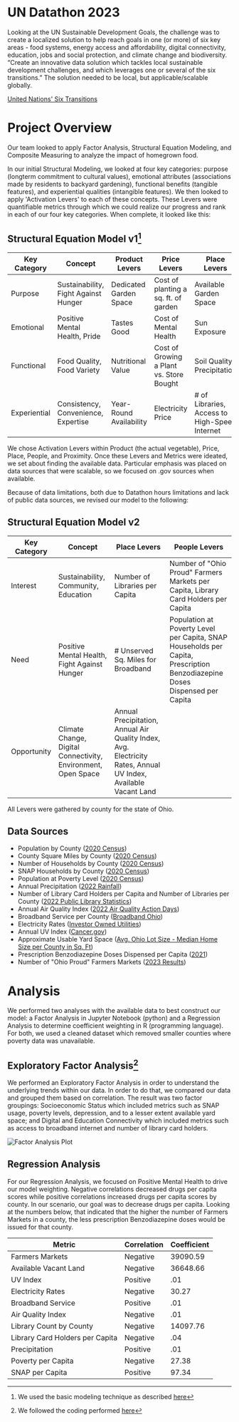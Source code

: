 # UN Datathon 2023 

Looking at the UN Sustainable Development Goals, the challenge was to create a localized solution to help reach goals in one (or more) of six key areas - food systems, energy access and affordability, digital connectivity, education, jobs and social protection, and climate change and biodiversity. “Create an innovative data solution which tackles local sustainable development challenges, and which leverages one or several of the six transitions.” The solution needed to be local, but applicable/scalable globally. 

[United Nations' Six Transitions](https://unsdg.un.org/resources/six-transitions-investment-pathways-deliver-sdgs)

# Project Overview

Our team looked to apply Factor Analysis, Structural Equation Modeling, and Composite Measuring to analyze the impact of homegrown food. 

In our initial Structural Modeling, we looked at four key categories: purpose (longterm commitment to cultural values), emotional attributes (associations made by residents to backyard gardening), functional benefits (tangible features), and experiential qualities (intangible features). We then looked to apply 'Activation Levers' to each of these concepts. These Levers were quantifiable metrics through which we could realize our progress and rank in each of our four key categories. When complete, it looked like this:

## Structural Equation Model v1[^1]

| Key Category  | Concept       | Product Levers       | Price Levers        | Place Levers        | People Levers       | Proximity Levers    |
| ------------- | ------------- | ------------- | ------------- | ------------- | ------------- | ------------- | 
| Purpose       | Sustainability, Fight Against Hunger  | Dedicated Garden Space  | Cost of planting a sq. ft. of garden  | Available Garden Space  | Garden Outreach Programming  | # of Garden Centers (proximity)  | 
| Emotional     | Positive Mental Health, Pride  | Tastes Good  | Cost of Mental Health  | Sun Exposure  | Sentiment  | Walk Score  |
| Functional    | Food Quality, Food Variety  | Nutritional Value  | Cost of Growing a Plant vs. Store Bought  | Soil Quality, Precipitation  | # of Farmers Markets  | Public Transportation  |
| Experiential  | Consistency, Convenience, Expertise  | Year-Round Availability  | Electricity Price | # of Libraries, Access to High-Speed Internet  | # of Community Gardens  | # of Grocery Stores (proximity)  |

We chose Activation Levers within Product (the actual vegetable), Price, Place, People, and Proximity. Once these Levers and Metrics were ideated, we set about finding the available data. Particular emphasis was placed on data sources that were scalable, so we focused on .gov sources when available. 

Because of data limitations, both due to Datathon hours limitations and lack of public data sources, we revised our model to the following:

## Structural Equation Model v2

| Key Category  | Concept       | Place Levers  | People Levers | 
| ------------- | ------------- | ------------- | ------------- | 
| Interest      | Sustainability, Community, Education  | Number of Libraries per Capita  | Number of "Ohio Proud" Farmers Markets per Capita, Library Card Holders per Capita  | 
| Need     | Positive Mental Health, Fight Against Hunger  | # Unserved Sq. Miles for Broadband | Population at Poverty Level per Capita, SNAP Households per Capita, Prescription Benzodiazepine Doses Dispensed per Capita |
| Opportunity    | Climate Change, Digital Connectivity, Environment, Open Space  | Annual Precipitation, Annual Air Quality Index, Avg. Electricity Rates, Annual UV Index, Available Vacant Land | | 

All Levers were gathered by county for the state of Ohio.

## Data Sources

- Population by County ([2020 Census](https://www.census.gov/programs-surveys/decennial-census/decade/2020/2020-census-main.html))
- County Square Miles by County ([2020 Census](https://www.census.gov/programs-surveys/decennial-census/decade/2020/2020-census-main.html))
- Number of Households by County ([2020 Census](https://www.census.gov/programs-surveys/decennial-census/decade/2020/2020-census-main.html))
- SNAP Households by County ([2020 Census](https://www.google.com/url?q=https://data.census.gov/table/ACSST1Y2022.S2201?t%3DIncome%2Band%2BPoverty:SNAP/Food%2BStamps%26g%3D040XX00US39$0500000&sa=D&source=editors&ust=1699192183976336&usg=AOvVaw1YFlfxb-rm3O-PVWJXJewp))
- Population at Poverty Level ([2020 Census](https://www.census.gov/programs-surveys/decennial-census/decade/2020/2020-census-main.html))
- Annual Precipitation ([2022 Rainfall](https://www.google.com/url?q=https://www.ncei.noaa.gov/access/monitoring/climate-at-a-glance/county/mapping/33/pcp/202301/12/value&sa=D&source=editors&ust=1699192183977390&usg=AOvVaw2bd_gkzJHsM_AOdoKNFxGR))
- Number of Library Card Holders per Capita and Number of Libraries per County ([2022 Public Library Statistics](https://www.google.com/url?q=https://library.ohio.gov/libraries/ohio-public-library-statistics/stats-and-reports&sa=D&source=editors&ust=1699192183977718&usg=AOvVaw0zhbHAqsTdIuqmzBC_Pu8s))
- Annual Air Quality Index ([2022 Air Quality Action Days](https://www.google.com/url?q=https://www.epa.gov/ghgreporting/data-sets&sa=D&source=editors&ust=1699192183978247&usg=AOvVaw0TPXh1ID0m_g2elWZjh5hJ))
- Broadband Service per County ([Broadband Ohio](https://www.google.com/url?q=https://broadband.ohio.gov/view-maps/ohios-broadband-availability-gaps&sa=D&source=editors&ust=1699192183978709&usg=AOvVaw2ahuwM8pyUK1jE9PkMnQWe))
- Electricity Rates ([Investor Owned Utilities](https://www.google.com/url?q=https://catalog.data.gov/dataset/u-s-electric-utility-companies-and-rates-look-up-by-zipcode-2020&sa=D&source=editors&ust=1699192183979613&usg=AOvVaw2LqbIb9Api9sVVfAgpJ-wL))
- Annual UV Index ([Cancer.gov](https://www.google.com/url?q=https://gis.cancer.gov/tools/uv-exposure/&sa=D&source=editors&ust=1699192183979011&usg=AOvVaw1GVHDAf32bbh6ZBPN7cEN7))
- Approximate Usable Yard Space ([Avg. Ohio Lot Size - Median Home Size per County in Sq. Ft](https://www.google.com/url?q=https://www.realtor.com/research/data/&sa=D&source=editors&ust=1699192183981195&usg=AOvVaw1x4zmht95GSw5nKVdgKoOw))
- Prescription Benzodiazepine Doses Dispensed per Capita ([2021](https://www.google.com/url?q=https://mha.ohio.gov/static/ResearchandData/DashboardsAndMaps/Maps/BenzoDosesperCapita2021.pdf&sa=D&source=editors&ust=1699192183980888&usg=AOvVaw0H9JekFH_d-M_a5czTtzFu))
- Number of "Ohio Proud" Farmers Markets ([2023 Results](https://www.google.com/url?q=http://ohioproud.org/farm-markets-all/farmers-market-search/find-a-farmers-market/%23!directory/map&sa=D&source=editors&ust=1699192183980241&usg=AOvVaw3Fb2vYnpGiK3opAdcQQa4K))


# Analysis

We performed two analyses with the available data to best construct our model: a Factor Analysis in Jupyter Notebook (python) and a Regression Analysis to determine coefficient weighting in R (programming language). For both, we used a cleaned dataset which removed smaller counties where poverty data was unavailable. 

## Exploratory Factor Analysis[^2]

We performed an Exploratory Factor Analysis in order to understand the underlying trends within our data. In order to do that, we compared our data and grouped them based on correlation. The result was two factor groupings: Socioeconomic Status which included metrics such as SNAP usage, poverty levels, depression, and to a lesser extent available yard space; and Digital and Education Connectivity which included metrics such as access to broadband internet and number of library card holders.

![Factor Analysis Plot](https://github.com/scatterplotsandtea/un_datathon_2023/assets/112765834/5a455f5e-e9f4-46c3-bf9e-2d7c2fcb7a2f)


## Regression Analysis

For our Regression Analysis, we focused on Positive Mental Health to drive our model weighting. Negative correlations decreased drugs per capita scores while positive correlations increased drugs per capita scores by county. In our scenario, our goal was to decrease drugs per capita. Looking at the numbers below, that indicated that the higher the number of Farmers Markets in a county, the less prescription Benzodiazepine doses would be issued for that county. 

| Metric | Correlation | Coefficient |
| ------------- | ------------- | ------------- | 
| Farmers Markets | Negative | 39090.59 |
| Available Vacant Land | Negative | 36648.66 |
| UV Index | Positive | .01 |
| Electricity Rates | Negative | 30.27 |
| Broadband Service | Positive | .01 |
| Air Quality Index | Negative | .01 |
| Library Count by County | Negative | 14097.76 |
| Library Card Holders per Capita | Negative | .04 |
| Precipitation | Positive | .01 |
| Poverty per Capita | Negative | 27.38 |
| SNAP per Capita | Positive | 97.34 |

[^1]: We used the basic modeling technique as described [here](https://hbr.org/2023/05/how-brand-building-and-performance-marketing-can-work-together)
[^2]: We followed the coding performed [here](https://medium.com/gitconnected/factor-analysis-for-marketing-with-python-f51fbf460c30)

